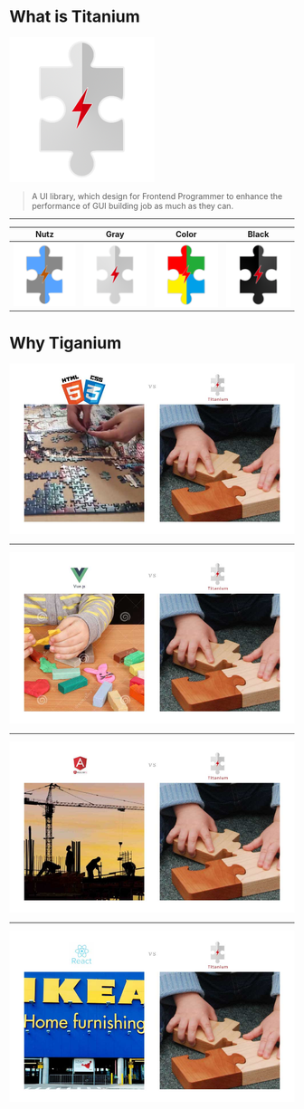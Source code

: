 # What is Titanium

![](img/ti_logo_gray.png)

> A UI library, which design for Frontend Programmer to enhance the performance of GUI building job as much as they can.

-----------------------------------

Nutz | Gray | Color | Black
-----|------|-------|----------
![](img/ti_logo_nutz.png) | ![](img/ti_logo_gray.png) | ![](img/ti_logo_color.png)| ![](img/ti_logo_black.png)


# Why Tiganium

![](img/concept_diff_with_dom.jpg)

---------------------------

![](img/concept_diff_with_vue.jpg)

---------------------------

![](img/concept_diff_with_angular.jpg)

---------------------------

![](img/concept_diff_with_react.jpg)

